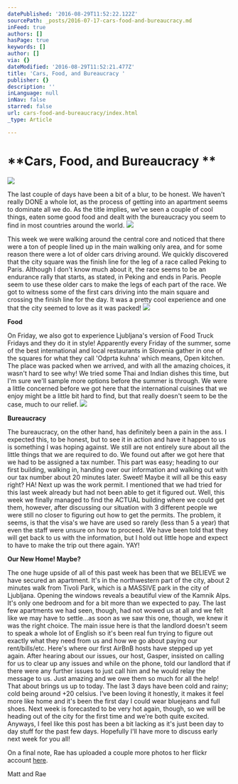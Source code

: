 ```yaml
---
datePublished: '2016-08-29T11:52:22.122Z'
sourcePath: _posts/2016-07-17-cars-food-and-bureaucracy.md
inFeed: true
authors: []
hasPage: true
keywords: []
author: []
via: {}
dateModified: '2016-08-29T11:52:21.477Z'
title: 'Cars, Food, and Bureaucracy '
publisher: {}
description: ''
inLanguage: null
inNav: false
starred: false
url: cars-food-and-bureaucracy/index.html
_type: Article

---
```

# **Cars, Food, and Bureaucracy **
![](https://the-grid-user-content.s3-us-west-2.amazonaws.com/ee1da138-2cac-4efb-94e9-6ec934d20c8d.jpg)

The last couple of days have been a bit of a blur, to be honest. We haven't really DONE a whole lot, as the process of getting into an apartment seems to dominate all we do. As the title implies, we've seen a couple of cool things, eaten some good food and dealt with the bureaucracy you seem to find in most countries around the world.
![](https://the-grid-user-content.s3-us-west-2.amazonaws.com/c7f3b09b-3631-47d2-a1dd-bd3621014c34.jpg)

This week we were walking around the central core and noticed that there were a ton of people lined up in the main walking only area, and for some reason there were a lot of older cars driving around. We quickly discovered that the city square was the finish line for the leg of a race called Peking to Paris. Although I don't know much about it, the race seems to be an endurance rally that starts, as stated, in Peking and ends in Paris. People seem to use these older cars to make the legs of each part of the race. We got to witness some of the first cars driving into the main square and crossing the finish line for the day. It was a pretty cool experience and one that the city seemed to love as it was packed!
![](https://the-grid-user-content.s3-us-west-2.amazonaws.com/9c70aa75-c31c-41f7-b301-2e9ca144247e.jpg)

**Food**

On Friday, we also got to experience Ljubljana's version of Food Truck Fridays and they do it in style! Apparently every Friday of the summer, some of the best international and local restaurants in Slovenia gather in one of the squares for what they call 'Odprta kuhna' which means, Open kitchen. The place was packed when we arrived, and with all the amazing choices, it wasn't hard to see why! We tried some Thai and Indian dishes this time, but I'm sure we'll sample more options before the summer is through. We were a little concerned before we got here that the international cuisines that we enjoy might be a little bit hard to find, but that really doesn't seem to be the case, much to our relief.
![](https://s3-us-west-2.amazonaws.com/the-grid-img/p/eb40fb4194e569408d95bfefa54896ef83fa495b.jpg)

**Bureaucracy**

The bureaucracy, on the other hand, has definitely been a pain in the ass. I expected this, to be honest, but to see it in action and have it happen to us is something I was hoping against. We still are not entirely sure about all the little things that we are required to do. We found out after we got here that we had to be assigned a tax number. This part was easy; heading to our first building, walking in, handing over our information and walking out with our tax number about 20 minutes later. Sweet! Maybe it will all be this easy right? HA! Next up was the work permit. I mentioned that we had tried for this last week already but had not been able to get it figured out. Well, this week we finally managed to find the ACTUAL building where we could get them, however, after discussing our situation with 3 different people we were still no closer to figuring out how to get the permits. The problem, it seems, is that the visa's we have are used so rarely (less than 5 a year) that even the staff were unsure on how to proceed. We have been told that they will get back to us with the information, but I hold out little hope and expect to have to make the trip out there again. YAY!

**Our New Home! Maybe?**

The one huge upside of all of this past week has been that we BELIEVE we have secured an apartment. It's in the northwestern part of the city, about 2 minutes walk from Tivoli Park, which is a MASSIVE park in the city of Ljubljana. Opening the windows reveals a beautiful view of the Kamnik Alps. It's only one bedroom and for a bit more than we expected to pay. The last few apartments we had seen, though, had not wowed us at all and we felt like we may have to settle...as soon as we saw this one, though, we knew it was the right choice. The main issue here is that the landlord doesn't seem to speak a whole lot of English so it's been real fun trying to figure out exactly what they need from us and how we go about paying our rent/bills/etc. Here's where our first AirBnB hosts have stepped up yet again. After hearing about our issues, our host, Gasper, insisted on calling for us to clear up any issues and while on the phone, told our landlord that if there were any further issues to just call him and he would relay the message to us. Just amazing and we owe them so much for all the help! That about brings us up to today. The last 3 days have been cold and rainy; cold being around +20 celsius. I've been loving it honestly, it makes it feel more like home and it's been the first day I could wear bluejeans and full shoes. Next week is forecasted to be very hot again, though, so we will be heading out of the city for the first time and we're both quite excited. Anyways, I feel like this post has been a bit lacking as it's just been day to day stuff for the past few days. Hopefully I'll have more to discuss early next week for you all!

On a final note, Rae has uploaded a couple more photos to her flickr account [here][0].

Matt and Rae

[0]: https://www.flickr.com/photos/rae-j09/